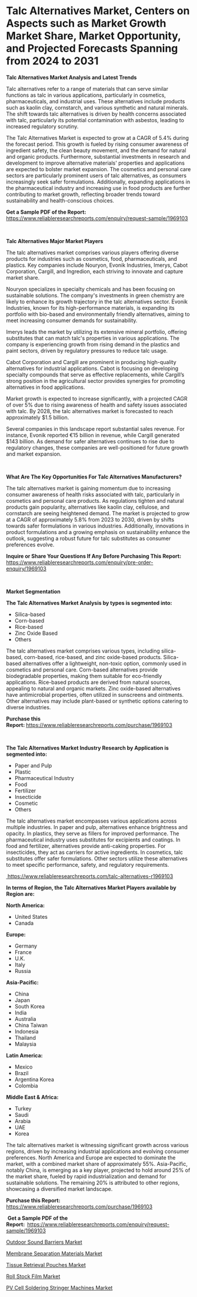 <p><h1>Talc Alternatives Market, Centers on Aspects such as Market Growth Market Share, Market Opportunity, and Projected Forecasts Spanning from 2024 to 2031</h1></p><p><strong>Talc Alternatives Market Analysis and Latest Trends</strong></p>
<p><p>Talc alternatives refer to a range of materials that can serve similar functions as talc in various applications, particularly in cosmetics, pharmaceuticals, and industrial uses. These alternatives include products such as kaolin clay, cornstarch, and various synthetic and natural minerals. The shift towards talc alternatives is driven by health concerns associated with talc, particularly its potential contamination with asbestos, leading to increased regulatory scrutiny.</p><p>The Talc Alternatives Market is expected to grow at a CAGR of 5.4% during the forecast period. This growth is fueled by rising consumer awareness of ingredient safety, the clean beauty movement, and the demand for natural and organic products. Furthermore, substantial investments in research and development to improve alternative materials' properties and applications are expected to bolster market expansion. The cosmetics and personal care sectors are particularly prominent users of talc alternatives, as consumers increasingly seek safer formulations. Additionally, expanding applications in the pharmaceutical industry and increasing use in food products are further contributing to market growth, reflecting broader trends toward sustainability and health-conscious choices.</p></p>
<p><strong>Get a Sample PDF of the Report:&nbsp;</strong> <a href="https://www.reliableresearchreports.com/enquiry/request-sample/1969103?utm_campaign=11&utm_medium=2&utm_source=Github&utm_content=ia&utm_term=09112024&utm_id=talc-alternatives">https://www.reliableresearchreports.com/enquiry/request-sample/1969103</a></p>
<p>&nbsp;</p>
<p><strong>Talc Alternatives Major Market Players</strong></p>
<p><p>The talc alternatives market comprises various players offering diverse products for industries such as cosmetics, food, pharmaceuticals, and plastics. Key companies include Nouryon, Evonik Industries, Imerys, Cabot Corporation, Cargill, and Ingredion, each striving to innovate and capture market share.</p><p>Nouryon specializes in specialty chemicals and has been focusing on sustainable solutions. The company's investments in green chemistry are likely to enhance its growth trajectory in the talc alternatives sector. Evonik Industries, known for its high-performance materials, is expanding its portfolio with bio-based and environmentally friendly alternatives, aiming to meet increasing consumer demands for sustainability.</p><p>Imerys leads the market by utilizing its extensive mineral portfolio, offering substitutes that can match talc's properties in various applications. The company is experiencing growth from rising demand in the plastics and paint sectors, driven by regulatory pressures to reduce talc usage.</p><p>Cabot Corporation and Cargill are prominent in producing high-quality alternatives for industrial applications. Cabot is focusing on developing specialty compounds that serve as effective replacements, while Cargill’s strong position in the agricultural sector provides synergies for promoting alternatives in food applications. </p><p>Market growth is expected to increase significantly, with a projected CAGR of over 5% due to rising awareness of health and safety issues associated with talc. By 2028, the talc alternatives market is forecasted to reach approximately $1.5 billion.</p><p>Several companies in this landscape report substantial sales revenue. For instance, Evonik reported €15 billion in revenue, while Cargill generated $143 billion. As demand for safer alternatives continues to rise due to regulatory changes, these companies are well-positioned for future growth and market expansion.</p></p>
<p>&nbsp;</p>
<p><strong>What Are The Key Opportunities For Talc Alternatives Manufacturers?</strong></p>
<p><p>The talc alternatives market is gaining momentum due to increasing consumer awareness of health risks associated with talc, particularly in cosmetics and personal care products. As regulations tighten and natural products gain popularity, alternatives like kaolin clay, cellulose, and cornstarch are seeing heightened demand. The market is projected to grow at a CAGR of approximately 5.8% from 2023 to 2030, driven by shifts towards safer formulations in various industries. Additionally, innovations in product formulations and a growing emphasis on sustainability enhance the outlook, suggesting a robust future for talc substitutes as consumer preferences evolve.</p></p>
<p><strong>Inquire or Share Your Questions If Any Before Purchasing This Report:</strong> <a href="https://www.reliableresearchreports.com/enquiry/pre-order-enquiry/1969103?utm_campaign=11&utm_medium=2&utm_source=Github&utm_content=ia&utm_term=09112024&utm_id=talc-alternatives">https://www.reliableresearchreports.com/enquiry/pre-order-enquiry/1969103</a></p>
<p>&nbsp;</p>
<p><strong>Market Segmentation</strong></p>
<p><strong>The Talc Alternatives Market Analysis by types is segmented into:</strong></p>
<p><ul><li>Silica-based</li><li>Corn-based</li><li>Rice-based</li><li>Zinc Oxide Based</li><li>Others</li></ul></p>
<p><p>The talc alternatives market comprises various types, including silica-based, corn-based, rice-based, and zinc oxide-based products. Silica-based alternatives offer a lightweight, non-toxic option, commonly used in cosmetics and personal care. Corn-based alternatives provide biodegradable properties, making them suitable for eco-friendly applications. Rice-based products are derived from natural sources, appealing to natural and organic markets. Zinc oxide-based alternatives have antimicrobial properties, often utilized in sunscreens and ointments. Other alternatives may include plant-based or synthetic options catering to diverse industries.</p></p>
<p><strong>Purchase this Report:&nbsp;</strong><a href="https://www.reliableresearchreports.com/purchase/1969103?utm_campaign=11&utm_medium=2&utm_source=Github&utm_content=ia&utm_term=09112024&utm_id=talc-alternatives">https://www.reliableresearchreports.com/purchase/1969103</a></p>
<p>&nbsp;</p>
<p><strong>The Talc Alternatives Market Industry Research by Application is segmented into:</strong></p>
<p><ul><li>Paper and Pulp</li><li>Plastic</li><li>Pharmaceutical Industry</li><li>Food</li><li>Fertilizer</li><li>Insecticide</li><li>Cosmetic</li><li>Others</li></ul></p>
<p><p>The talc alternatives market encompasses various applications across multiple industries. In paper and pulp, alternatives enhance brightness and opacity. In plastics, they serve as fillers for improved performance. The pharmaceutical industry uses substitutes for excipients and coatings. In food and fertilizer, alternatives provide anti-caking properties. For insecticides, they act as carriers for active ingredients. In cosmetics, talc substitutes offer safer formulations. Other sectors utilize these alternatives to meet specific performance, safety, and regulatory requirements.</p></p>
<p><a href="https://www.reliableresearchreports.com/talc-alternatives-r1969103?utm_campaign=11&utm_medium=2&utm_source=Github&utm_content=ia&utm_term=09112024&utm_id=talc-alternatives">&nbsp;https://www.reliableresearchreports.com/talc-alternatives-r1969103</a></p>
<p><strong>In terms of Region, the Talc Alternatives Market Players available by Region are:</strong></p>
<p>
    <p> <strong> North America: </strong>
        <ul>
            <li>United States</li>
            <li>Canada</li>
        </ul>
        </p> 
    <p> <strong> Europe: </strong>
        <ul>
            <li>Germany</li>
            <li>France</li>
            <li>U.K.</li>
            <li>Italy</li>
            <li>Russia</li>
        </ul>
        </p> 
    <p> <strong> Asia-Pacific: </strong>
        <ul>
            <li>China</li>
            <li>Japan</li>
            <li>South Korea</li>
            <li>India</li>
            <li>Australia</li>
            <li>China Taiwan</li>
            <li>Indonesia</li>
            <li>Thailand</li>
            <li>Malaysia</li>
        </ul>
        </p> 
    <p> <strong> Latin America: </strong>
        <ul>
            <li>Mexico</li>
            <li>Brazil</li>
            <li>Argentina Korea</li>
            <li>Colombia</li>
        </ul>
        </p> 
    <p> <strong> Middle East & Africa: </strong>
        <ul>
            <li>Turkey</li>
            <li>Saudi</li>
            <li>Arabia</li>
            <li>UAE</li>
            <li>Korea</li>
        </ul>
    </p>
    </p>
<p><p>The talc alternatives market is witnessing significant growth across various regions, driven by increasing industrial applications and evolving consumer preferences. North America and Europe are expected to dominate the market, with a combined market share of approximately 55%. Asia-Pacific, notably China, is emerging as a key player, projected to hold around 25% of the market share, fueled by rapid industrialization and demand for sustainable solutions. The remaining 20% is attributed to other regions, showcasing a diversified market landscape.</p></p>
<p><strong>Purchase this Report: </strong><a href="https://www.reliableresearchreports.com/purchase/1969103?utm_campaign=11&utm_medium=2&utm_source=Github&utm_content=ia&utm_term=09112024&utm_id=talc-alternatives">https://www.reliableresearchreports.com/purchase/1969103</a></p>
<p>&nbsp;<strong>Get a Sample PDF of the Report:&nbsp;&nbsp;</strong><a href="https://www.reliableresearchreports.com/enquiry/request-sample/1969103?utm_campaign=11&utm_medium=2&utm_source=Github&utm_content=ia&utm_term=09112024&utm_id=talc-alternatives">https://www.reliableresearchreports.com/enquiry/request-sample/1969103</a></p>
<p><strong></strong></p>
<p><p><a href="https://github.com/ambertqocronceb/Market-Research-Report-List-1/blob/main/outdoor-sound-barriers-market.md?utm_campaign=11&utm_medium=2&utm_source=Github&utm_content=ia&utm_term=09112024&utm_id=talc-alternatives">Outdoor Sound Barriers Market</a></p><p><a href="https://github.com/ellinutterosx5/Market-Research-Report-List-1/blob/main/membrane-separation-materials-market.md?utm_campaign=11&utm_medium=2&utm_source=Github&utm_content=ia&utm_term=09112024&utm_id=talc-alternatives">Membrane Separation Materials Market</a></p><p><a href="https://issuu.com/reportprime-2/docs/tissue-retrieval-pouches-market-siz_5efea4fbdfe024?utm_campaign=11&utm_medium=2&utm_source=Github&utm_content=ia&utm_term=09112024&utm_id=talc-alternatives">Tissue Retrieval Pouches Market</a></p><p><a href="https://medium.com/@bansebnspene3/the-roll-stock-film-market-has-witnessed-significant-growth-in-recent-years-and-this-trend-is-2ae8fe0ac096?utm_campaign=11&utm_medium=2&utm_source=Github&utm_content=ia&utm_term=09112024&utm_id=talc-alternatives">Roll Stock Film Market</a></p><p><a href="https://www.linkedin.com/pulse/pv-cell-soldering-stringer-machines-market-revolution-size-0vytf?utm_campaign=11&utm_medium=2&utm_source=Github&utm_content=ia&utm_term=09112024&utm_id=talc-alternatives">PV Cell Soldering Stringer Machines Market</a></p></p>